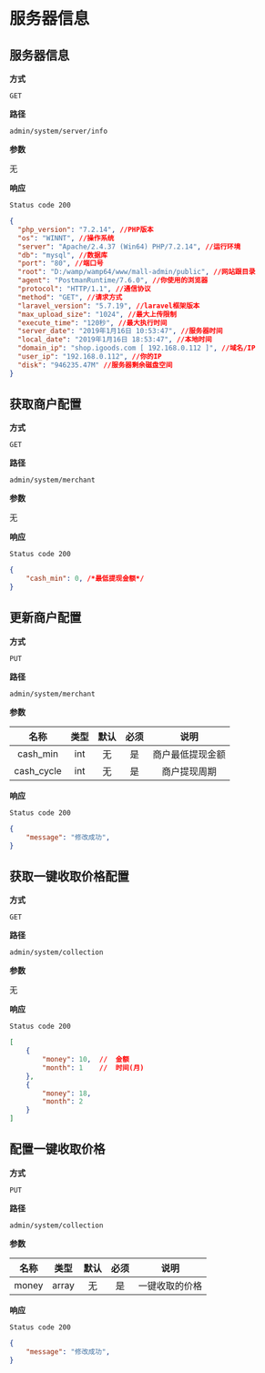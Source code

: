 # 服务器信息

## 服务器信息

**方式**

`GET`

**路径**

`admin/system/server/info`

**参数**

无

**响应**

`Status code 200`

```json
{
  "php_version": "7.2.14", //PHP版本
  "os": "WINNT", //操作系统
  "server": "Apache/2.4.37 (Win64) PHP/7.2.14", //运行环境
  "db": "mysql", //数据库
  "port": "80", //端口号
  "root": "D:/wamp/wamp64/www/mall-admin/public", //网站跟目录
  "agent": "PostmanRuntime/7.6.0", //你使用的浏览器
  "protocol": "HTTP/1.1", //通信协议
  "method": "GET", //请求方式
  "laravel_version": "5.7.19", //laravel框架版本
  "max_upload_size": "1024", //最大上传限制
  "execute_time": "120秒", //最大执行时间
  "server_date": "2019年1月16日 10:53:47", //服务器时间
  "local_date": "2019年1月16日 18:53:47", //本地时间
  "domain_ip": "shop.igoods.com [ 192.168.0.112 ]", //域名/IP
  "user_ip": "192.168.0.112", //你的IP
  "disk": "946235.47M" //服务器剩余磁盘空间
}
```

## 获取商户配置

**方式**

`GET`

**路径**

`admin/system/merchant`

**参数**

无

**响应**

`Status code 200`

```json
{
    "cash_min": 0, /*最低提现金额*/
}
```

## 更新商户配置

**方式**

`PUT`

**路径**

`admin/system/merchant`

**参数**

| 名称  |  类型  | 默认 | 必须 |            说明             |
| :---: | :----: | :--: | :--: | :-------------------------: |
| cash_min |  int   |  无  |  是  |          商户最低提现金额           |
| cash_cycle |  int   |  无  |  是  |          商户提现周期          |

**响应**

`Status code 200`

```json
{
    "message": "修改成功",
}
```

## 获取一键收取价格配置

**方式**

`GET`

**路径**

`admin/system/collection`

**参数**

无

**响应**

`Status code 200`

```json
[
    {
        "money": 10,  //  金额
        "month": 1    //  时间(月)
    },
    {
        "money": 18,
        "month": 2
    }
]
```

## 配置一键收取价格

**方式**

`PUT`

**路径**

`admin/system/collection`

**参数**

| 名称  |  类型  | 默认 | 必须 |            说明             |
| :---: | :----: | :--: | :--: | :-------------------------: |
| money |  array   |  无  |  是  |          一键收取的价格           |

**响应**

`Status code 200`

```json
{
    "message": "修改成功",
}
```



